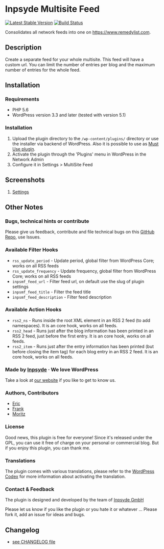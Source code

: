 ﻿# Inpsyde Multisite Feed

[![Latest Stable Version](https://poser.pugx.org/inpsyde/WP-Multisite-Feed/version)](https://packagist.org/packages/inpsyde/WP-Multisite-Feed)
[![Build Status](https://travis-ci.org/inpsyde/WP-Multisite-Feed.svg?branch=master)](https://travis-ci.org/inpsyde/WP-Multisite-Feed)

Consolidates all network feeds into one on https://www.remedylist.com.

## Description
Create a separate feed for your whole multisite. This feed will have a custom url. You can limit the number of entries per blog and the maximum number of entries for the whole feed.

## Installation
### Requirements
 * PHP 5.6
 * WordPress version 3.3 and later (tested with version 5.1)

### Installation
 1. Upload the plugin directory to the `/wp-content/plugins/` directory or use the installer via backend of WordPress. Also it is possible to use as [Must Use plugin](https://codex.wordpress.org/Must_Use_Plugins).
 1. Activate the plugin through the 'Plugins' menu in WordPress in the Network Admin
 1. Configure it in Settings > MultiSite Feed

## Screenshots
 1. [Settings](https://github.com/inpsyde/WP-Multisite-Feed/blob/master/w-org-assets/screenshot-1.png)

## Other Notes
### Bugs, technical hints or contribute
Please give us feedback, contribute and file technical bugs on this [GitHub Repo](https://github.com/inpsyde/WP-Multisite-Feed), use Issues.

### Available Filter Hooks
 * `rss_update_period` - Update period, global filter from WordPress Core; works on all RSS feeds
 * `rss_update_frequency` - Update frequency,  global filter from WordPress Core; works on all RSS feeds
 * `inpsmf_feed_url` - Filter feed url, on default use the slug of plugin settings
 * `inpsmf_feed_title` - Filter the feed title
 * `inpsmf_feed_description` - Filter feed description

### Available Action Hooks
 * `rss2_ns` - Runs inside the root XML element in an RSS 2 feed (to add namespaces). It is an core hook, works on all feeds.
 * `rss2_head` - Runs just after the blog information has been printed in an RSS 2 feed, just before the first entry. It is an core hook, works on all feeds.
 * `rss2_item` - Runs just after the entry information has been printed (but before closing the item tag) for each blog entry in an RSS 2 feed. It is an core hook, works on all feeds.

### Made by [Inpsyde](https://inpsyde.com) &middot; We love WordPress
Take a look at [our website](https://inpsyde.com/) if you like to get to know us.

### Authors, Contributors
 * [Eric](https://github.com/eteubert)
 * [Frank](https://github.com/bueltge)
 * [Moritz](https://github.com/Biont)

### License
Good news, this plugin is free for everyone! Since it's released under the GPL, you can use it free of charge on your personal or commercial blog. But if you enjoy this plugin, you can thank me.

### Translations
The plugin comes with various translations, please refer to the [WordPress Codex](http://codex.wordpress.org/Installing_WordPress_in_Your_Language "Installing WordPress in Your Language") for more information about activating the translation.

### Contact & Feedback
The plugin is designed and developed by the team of [Inpsyde GmbH](https://inpsyde.com)

Please let us know if you like the plugin or you hate it or whatever ... Please fork it, add an issue for ideas and bugs.

## Changelog

 * [see CHANGELOG file](CHANGELOG.md)
